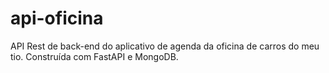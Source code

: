 # api-oficina
API Rest de back-end do aplicativo de agenda da oficina de carros do meu tio. Construída com FastAPI e MongoDB.

